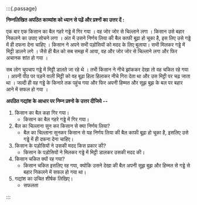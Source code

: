 :::{.passage}

**निम्नलिखित अपठित काव्यांश को ध्यान से पढ़ें और प्रश्नों का उत्तर दें :**

एक बार एक किसान का बैल गहरे गड्ढे में गिर गया । वह जोर जोर से चिल्लाने लगा । किसान उसे बहार निकलने का उपाए सोचने लगा । अंत में उसने निर्णय लिया की बैल काफी बूढ़ा हो चूका है, इस लिए उसे गड्ढे में ही दफना देना चाहिए । किसान ने अपने सभी पड़ोसियों को मदद के लिए बुलाया। सभी मिलकर गड्ढे में मिट्टी डालने लगे । जैसे ही बैल को सब समझ में आया, वह और जोर जोर से चिल्लाने लगा और फिर अचानक शांत हो गया ।

सब लोग चुपचाप गड्ढे में मिट्टी डालते जा रहे थे । तभी किसान ने नीचे झांककर देखा तो वह चकित रहे गया । अपनी पीठ पर पड़ने वाली मिट्टी को वह बूढ़ा हिला हिलाकर नीचे गिरा देता था और उस मिट्टी पर चढ़ जाता था । जल्दी ही वह गड्ढे के किनारे तक पहुंच गया और फिर अपनी हिम्मत और सूझ बुझ के बल पर बहार आने में सफल हो गया ।

**अपठित गद्यांश के आधार पर निम्न प्रश्नो के उत्तर दीजिये --**

1. किसान का बैल कहा गिर गया।
   - किसान का बैल गहरे गड्ढे में गिर गया।
2. बैल का चिल्लाना सुन कर किसान से क्या निर्णय लिया?
   - बैल का चिल्लाना सुनकर किसान से यह निर्णय लिया की बैल काफी बूढ़ा हो चूका है, इसलिए उसे गड्ढे में ही दफना देना चाहिए।
3. किसान के पड़ोसियों ने उसकी मदद किस प्रकार की?
   - किसान के पड़ोसियों ने मिलकर गड्ढे में मिट्टी डालकर उसकी मदद की।
4. किसान चकित क्यों रह गया?
   - किसान चकित इसलिए रह गया, क्योकि उसने देखा की बैल अपनी सूझ बुझ और हिम्मत से गड्ढे से बहार निकलने में सफल हो गया था।
5. गद्यांश का उचित शीर्षक लिखिए।
   - सफलता

:::
